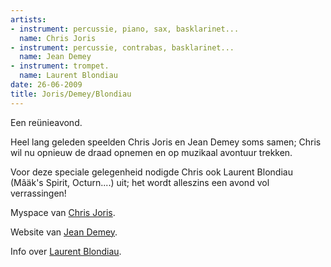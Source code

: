 ```yaml
---
artists:
- instrument: percussie, piano, sax, basklarinet...
  name: Chris Joris
- instrument: percussie, contrabas, basklarinet...
  name: Jean Demey
- instrument: trompet.
  name: Laurent Blondiau
date: 26-06-2009
title: Joris/Demey/Blondiau
---
```

Een reünieavond. 

Heel lang geleden speelden Chris Joris en Jean Demey soms samen;
Chris wil nu opnieuw de draad opnemen en op muzikaal avontuur trekken. 

Voor deze speciale gelegenheid nodigde Chris ook Laurent Blondiau (Mâäk's Spirit, Octurn....) uit; 
het wordt alleszins een avond vol verrassingen! 

Myspace van [Chris Joris](http://www.myspace.com/chrisjorisband). 

Website van [Jean Demey](http://users.telenet.be/Jean.Demey/Welkom.html). 

Info over [Laurent Blondiau](http://www.jazzinbelgium.com/musician/laurent.blondiau).